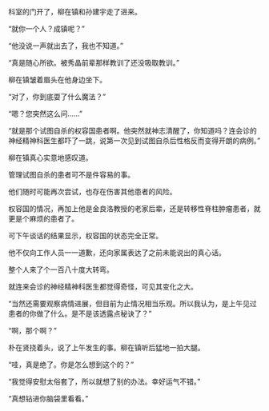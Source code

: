 科室的门开了，柳在镇和孙建宇走了进来。

“就你一个人？成镇呢？”

“他没说一声就出去了，我也不知道。”

“真是随心所欲。被秀晶前辈那样教训了还没吸取教训。”

柳在镇皱着眉头在他身边坐下。

“对了，你到底耍了什么魔法？”

“嗯？您突然这么问……”

“就是那个试图自杀的权容国患者啊。他突然就神志清醒了，你知道吗？连会诊的神经精神科医生都吓了一跳，说第一次见到试图自杀后性格反而变得开朗的病例。”

柳在镇真心实意地感叹道。

管理试图自杀的患者可不是件容易的事。

他们随时可能再次尝试，也存在伤害其他患者的风险。

权容国的情况，再加上他是金良洛教授的老家后辈，还是转移性脊柱肿瘤患者，就更是个麻烦的患者了。

可下午谈话的结果显示，权容国的状态完全正常。

他不仅向工作人员一一道歉，还向家属表达了之前未能说出的真心话。

整个人来了个一百八十度大转弯。

就连来会诊的神经精神科医生都觉得奇怪，可见其变化之大。

“当然还需要观察病情进展，但目前为止情况相当乐观。所以我认为，是上午见过患者的你做了什么。是不是该透露点秘诀了？”

“啊，那个啊？”

朴在贤挠着头，说了上午发生的事。柳在镇听后猛地一拍大腿。

“哇，真是绝了。你是怎么想到这个的？”

“我觉得安慰太俗套了，所以就想了别的办法。幸好运气不错。”

“真想钻进你脑袋里看看。”